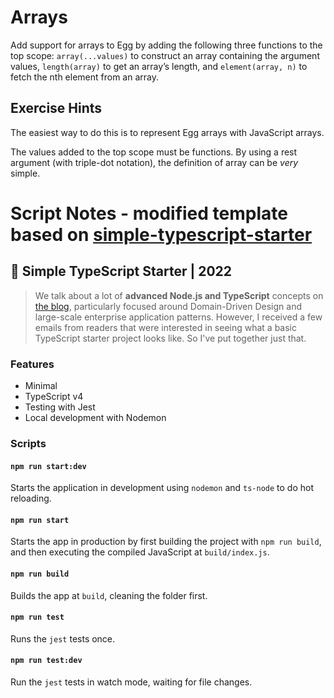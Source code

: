 # Arrays

Add support for arrays to Egg by adding the following three functions to the
top scope: `array(...values)` to construct an array containing the argument
values, `length(array)` to get an array’s length, and `element(array, n)` to fetch
the nth element from an array.

## Exercise Hints

The easiest way to do this is to represent Egg arrays with JavaScript arrays.

The values added to the top scope must be functions. By using a rest
argument (with triple-dot notation), the definition of array can be _very_
simple.

# Script Notes - modified template based on [simple-typescript-starter](https://github.com/stemmlerjs/simple-typescript-starter)

## 🧰 Simple TypeScript Starter | 2022

> We talk about a lot of **advanced Node.js and TypeScript** concepts on [the blog](https://khalilstemmler.com), particularly focused around Domain-Driven Design and large-scale enterprise application patterns. However, I received a few emails from readers that were interested in seeing what a basic TypeScript starter project looks like. So I've put together just that.

### Features

- Minimal
- TypeScript v4
- Testing with Jest
- Local development with Nodemon

### Scripts

#### `npm run start:dev`

Starts the application in development using `nodemon` and `ts-node` to do hot reloading.

#### `npm run start`

Starts the app in production by first building the project with `npm run build`, and then executing the compiled JavaScript at `build/index.js`.

#### `npm run build`

Builds the app at `build`, cleaning the folder first.

#### `npm run test`

Runs the `jest` tests once.

#### `npm run test:dev`

Run the `jest` tests in watch mode, waiting for file changes.
